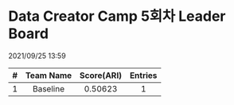 # Data Creator Camp 5회차 Leader Board
2021/09/25 13:59

|#|Team Name|Score(ARI)|Entries|  
|:---:|:---:|:---:|:---:|  
|1|Baseline|0.50623|1|  
